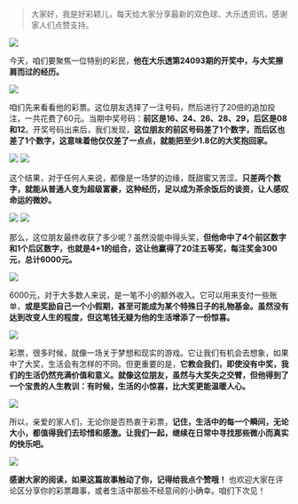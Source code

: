 > 大家好，我是好彩颖儿，每天给大家分享最新的双色球、大乐透资讯，感谢家人们点赞支持。

![](https://cdn.jsdelivr.net/gh/wangwenjie1314/PicCDN/2024-8-13/1723511183112-image.png)

今天，咱们要聚焦一位特别的彩民，**他在大乐透第24093期的开奖中，与大奖擦肩而过的经历。**

![](https://cdn.jsdelivr.net/gh/wangwenjie1314/PicCDN/2024-8-13/1723511205181-image.png)

咱们先来看看他的彩票。这位朋友选择了一注号码，然后进行了20倍的追加投注，一共花费了60元。当期中奖号码：**前区是16、24、26、28、29，后区是08和12**。开奖号码出来后，我们发现，**这位朋友的前区号码差了1个数字，而后区也差了1个数字，这意味着他仅仅差了一点点，就能把至少1.8亿的大奖抱回家。**

![](https://cdn.jsdelivr.net/gh/wangwenjie1314/PicCDN/2024-8-14/1723614447473-image.png)
![](https://cdn.jsdelivr.net/gh/wangwenjie1314/PicCDN/2024-8-13/1723511306805-image.png)


这个结果，对于任何人来说，都像是一场梦的边缘，既甜蜜又苦涩。**只差两个数字，就能从普通人变为超级富豪，这种经历，足以成为茶余饭后的谈资，让人感叹命运的微妙。**

![](https://cdn.jsdelivr.net/gh/wangwenjie1314/PicCDN/2024-8-13/1723511322784-image.png)
![](https://cdn.jsdelivr.net/gh/wangwenjie1314/PicCDN/2024-8-13/1723511334291-image.png)

那么，这位朋友最终收获了多少呢？虽然没能中得头奖，**但他命中了4个前区数字和1个后区数字，也就是4+1的组合，这让他赢得了20注五等奖，每注奖金300元，总计6000元。**

![](https://cdn.jsdelivr.net/gh/wangwenjie1314/PicCDN/2024-8-14/1723614233704-image.png)

6000元，对于大多数人来说，是一笔不小的额外收入。它可以用来支付一些账单，**或是奖励自己一个小假期，甚至可能成为某个特殊日子的礼物基金。虽然没有达到改变人生的程度，但这笔钱无疑为他的生活增添了一份惊喜。**

![](https://cdn.jsdelivr.net/gh/wangwenjie1314/PicCDN/2024-8-14/1723614277182-image.png)

彩票，很多时候，就像一场关于梦想和现实的游戏。它让我们有机会去想象，如果中了大奖，生活会有怎样的不同。但更重要的是，**它教会我们，即使没有中奖，我们的生活仍然充满价值和意义。就像这位朋友，虽然与大奖失之交臂，但他得到了一个宝贵的人生教训：有时候，生活的小惊喜，比大奖更能温暖人心。**

![](https://cdn.jsdelivr.net/gh/wangwenjie1314/PicCDN/2024-8-14/1723614322484-image.png)

所以，亲爱的家人们，无论你是否热衷于彩票，**记住，生活中的每一个瞬间，无论大小，都值得我们去珍惜和感激。让我们一起，继续在日常中寻找那些微小而真实的快乐吧。**

![](https://cdn.jsdelivr.net/gh/wangwenjie1314/PicCDN/2024-8-14/1723614638145-image.png)

**感谢大家的阅读，如果这篇故事触动了你，记得给我点个赞哦！** 也欢迎大家在评论区分享你的彩票趣事，或者生活中那些不经意间的小确幸。咱们下次见！






